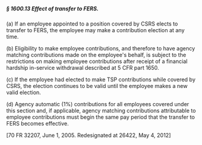 ##### § 1600.13 Effect of transfer to FERS. #####

(a) If an employee appointed to a position covered by CSRS elects to transfer to FERS, the employee may make a contribution election at any time.

(b) Eligibility to make employee contributions, and therefore to have agency matching contributions made on the employee's behalf, is subject to the restrictions on making employee contributions after receipt of a financial hardship in-service withdrawal described at 5 CFR part 1650.

(c) If the employee had elected to make TSP contributions while covered by CSRS, the election continues to be valid until the employee makes a new valid election.

(d) Agency automatic (1%) contributions for all employees covered under this section and, if applicable, agency matching contributions attributable to employee contributions must begin the same pay period that the transfer to FERS becomes effective.

[70 FR 32207, June 1, 2005. Redesignated at 26422, May 4, 2012]